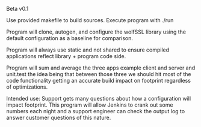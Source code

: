Beta v0.1

Use provided makefile to build sources.
Execute program with ./run

Program will clone, autogen, and configure the wolfSSL library using the default
configuration as a baseline for comparison.

Program will always use static and not shared to ensure compiled applications
reflect library + program code side.

Program will sum and average the three apps example client and server and
unit.test the idea being that between those three we should hit most of the
code functionality getting an accurate build impact on footprint regardless of
optimizations.

Intended use: Support gets many questions about how a configuration will impact
footprint. This program will allow Jenkins to crank out some numbers each night
and a support engineer can check the output log to answer customer questions of
this nature.


